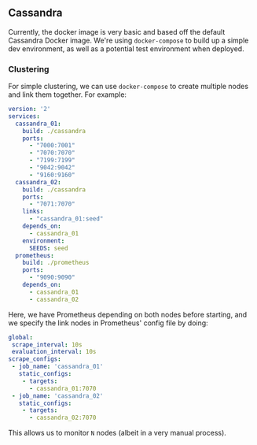 ## Cassandra

Currently, the docker image is very basic and based off the default Cassandra Docker image. We're using `docker-compose` to build up a simple dev environment, as well as a potential test environment when deployed.

### Clustering

For simple clustering, we can use `docker-compose` to create multiple nodes and link them together. For example:

```yml
version: '2'
services:
  cassandra_01:
    build: ./cassandra
    ports:
      - "7000:7001"
      - "7070:7070"
      - "7199:7199"
      - "9042:9042"
      - "9160:9160"
  cassandra_02:
    build: ./cassandra
    ports:
      - "7071:7070"
    links:
      - "cassandra_01:seed"
    depends_on:
      - cassandra_01
    environment:
      SEEDS: seed
  prometheus:
    build: ./prometheus
    ports:
      - "9090:9090"
    depends_on:
      - cassandra_01
      - cassandra_02
```

Here, we have Prometheus depending on both nodes before starting, and we specify the link nodes in Prometheus' config file by doing:

```yml
global:
 scrape_interval: 10s
 evaluation_interval: 10s
scrape_configs:
 - job_name: 'cassandra_01'
   static_configs:
    - targets:
      - cassandra_01:7070
 - job_name: 'cassandra_02'
   static_configs:
    - targets:
      - cassandra_02:7070
```

This allows us to monitor `N` nodes (albeit in a very manual process).
